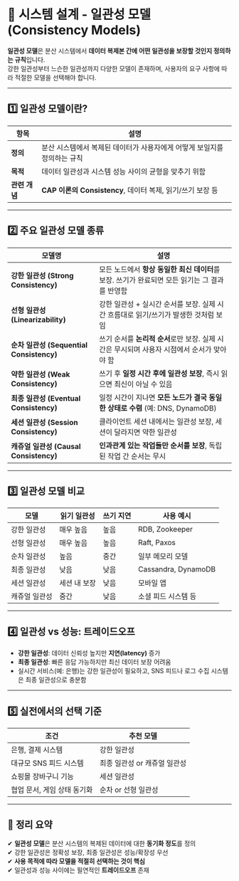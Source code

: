 # 🧭 시스템 설계 - 일관성 모델 (Consistency Models)

**일관성 모델**은 분산 시스템에서 **데이터 복제본 간에 어떤 일관성을 보장할 것인지 정의하는 규칙**입니다.  
강한 일관성부터 느슨한 일관성까지 다양한 모델이 존재하며, 사용자의 요구 사항에 따라 적절한 모델을 선택해야 합니다.

---

## 1️⃣ 일관성 모델이란?

| 항목       | 설명 |
|------------|------|
| **정의**   | 분산 시스템에서 복제된 데이터가 사용자에게 어떻게 보일지를 정의하는 규칙 |
| **목적**   | 데이터 일관성과 시스템 성능 사이의 균형을 맞추기 위함 |
| **관련 개념** | **CAP 이론의 Consistency**, 데이터 복제, 읽기/쓰기 보장 등 |

---

## 2️⃣ 주요 일관성 모델 종류

| 모델명                 | 설명 |
|------------------------|------|
| **강한 일관성 (Strong Consistency)** | 모든 노드에서 **항상 동일한 최신 데이터**를 보장. 쓰기가 완료되면 모든 읽기는 그 결과를 반영함 |
| **선형 일관성 (Linearizability)** | 강한 일관성 + 실시간 순서를 보장. 실제 시간 흐름대로 읽기/쓰기가 발생한 것처럼 보임 |
| **순차 일관성 (Sequential Consistency)** | 쓰기 순서를 **논리적 순서**로만 보장. 실제 시간은 무시되며 사용자 시점에서 순서가 맞아야 함 |
| **약한 일관성 (Weak Consistency)** | 쓰기 후 **일정 시간 후에 일관성 보장**, 즉시 읽으면 최신이 아닐 수 있음 |
| **최종 일관성 (Eventual Consistency)** | 일정 시간이 지나면 **모든 노드가 결국 동일한 상태로 수렴** (예: DNS, DynamoDB) |
| **세션 일관성 (Session Consistency)** | 클라이언트 세션 내에서는 일관성 보장, 세션이 달라지면 약한 일관성 |
| **캐쥬얼 일관성 (Causal Consistency)** | **인과관계 있는 작업들만 순서를 보장**, 독립된 작업 간 순서는 무시 |

---

## 3️⃣ 일관성 모델 비교

| 모델                 | 읽기 일관성 | 쓰기 지연 | 사용 예시 |
|----------------------|-------------|-----------|-----------|
| 강한 일관성          | 매우 높음   | 높음      | RDB, Zookeeper |
| 선형 일관성          | 매우 높음   | 높음      | Raft, Paxos |
| 순차 일관성          | 높음        | 중간      | 일부 메모리 모델 |
| 최종 일관성          | 낮음        | 낮음      | Cassandra, DynamoDB |
| 세션 일관성          | 세션 내 보장 | 낮음     | 모바일 앱 |
| 캐쥬얼 일관성        | 중간        | 낮음      | 소셜 피드 시스템 등 |

---

## 4️⃣ 일관성 vs 성능: 트레이드오프

- **강한 일관성**: 데이터 신뢰성 높지만 **지연(latency)** 증가  
- **최종 일관성**: 빠른 응답 가능하지만 최신 데이터 보장 어려움  
- 실시간 서비스(예: 은행)는 강한 일관성이 필요하고, SNS 피드나 로그 수집 시스템은 최종 일관성으로 충분함

---

## 5️⃣ 실전에서의 선택 기준

| 조건                     | 추천 모델               |
|--------------------------|-------------------------|
| 은행, 결제 시스템         | 강한 일관성              |
| 대규모 SNS 피드 시스템   | 최종 일관성 or 캐쥬얼 일관성 |
| 쇼핑몰 장바구니 기능      | 세션 일관성              |
| 협업 문서, 게임 상태 동기화 | 순차 or 선형 일관성         |

---

## 🎯 정리 요약

✔ **일관성 모델**은 분산 시스템의 복제된 데이터에 대한 **동기화 정도**를 정의  
✔ 강한 일관성은 정확성 보장, 최종 일관성은 성능/확장성 우선  
✔ **사용 목적에 따라 모델을 적절히 선택하는 것이 핵심**  
✔ 일관성과 성능 사이에는 필연적인 **트레이드오프** 존재

